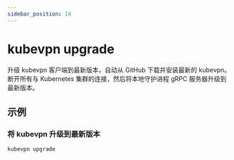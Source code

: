 ```yaml
---
sidebar_position: 14
---
```


# kubevpn upgrade

升级 kubevpn 客户端到最新版本，自动从 GitHub 下载并安装最新的 kubevpn。断开所有与 Kubernetes 集群的连接，然后将本地守护进程
gRPC 服务器升级到最新版本。

## 示例

### 将 kubevpn 升级到最新版本

```bash
kubevpn upgrade
```